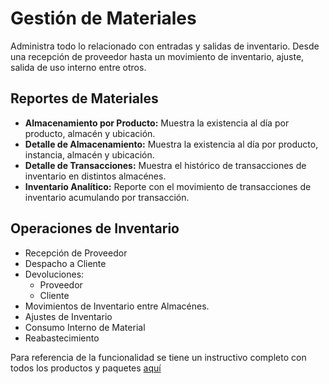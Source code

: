 # Gestión de Materiales
Administra todo lo relacionado con entradas y salidas de inventario. Desde una recepción de proveedor hasta un movimiento de inventario, ajuste, salida de uso interno entre otros.

## Reportes de Materiales

- **Almacenamiento por Producto:** Muestra la existencia al día por producto, almacén y ubicación.
- **Detalle de Almacenamiento:** Muestra la existencia al día por producto, instancia, almacén y ubicación.
- **Detalle de Transacciones:** Muestra el histórico de transacciones de inventario en distintos almacénes.
- **Inventario Analítico:** Reporte con el movimiento de transacciones de inventario acumulando por transacción.

## Operaciones de Inventario
- Recepción de Proveedor
- Despacho a Cliente
- Devoluciones:
  - Proveedor
  - Cliente
- Movimientos de Inventario entre Almacénes.
- Ajustes de Inventario
- Consumo Interno de Material
- Reabastecimiento

Para referencia de la funcionalidad se tiene un instructivo completo con todos los productos y paquetes [aquí](https://docs.erpya.com/adempiere/material-management/index.html)
